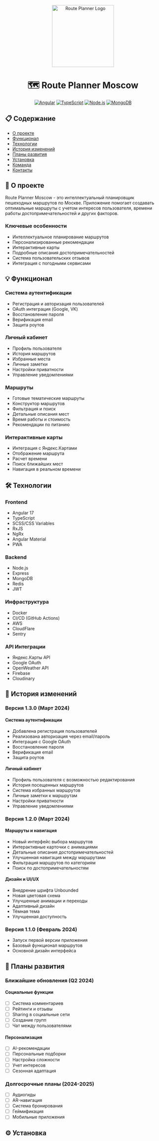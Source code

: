 <div align="center">
  <img src="https://i.ibb.co/TB374FbC/1605b46e-fb09-4344-84a0-873a072734f4.png" alt="Route Planner Logo" width="200"/>
  
  # 🗺️ Route Planner Moscow
  
  [![Angular](https://img.shields.io/badge/Angular-DD0031?style=for-the-badge&logo=angular&logoColor=white)](https://angular.io/)
  [![TypeScript](https://img.shields.io/badge/TypeScript-007ACC?style=for-the-badge&logo=typescript&logoColor=white)](https://www.typescriptlang.org/)
  [![Node.js](https://img.shields.io/badge/Node.js-339933?style=for-the-badge&logo=nodedotjs&logoColor=white)](https://nodejs.org/)
  [![MongoDB](https://img.shields.io/badge/MongoDB-47A248?style=for-the-badge&logo=mongodb&logoColor=white)](https://www.mongodb.com/)
</div>

## 📋 Содержание
- [О проекте](#-о-проекте)
- [Функционал](#-функционал)
- [Технологии](#-технологии)
- [История изменений](#-история-изменений)
- [Планы развития](#-планы-развития)
- [Установка](#-установка)
- [Команда](#-команда)
- [Контакты](#-контакты)

## 🌟 О проекте
Route Planner Moscow - это интеллектуальный планировщик пешеходных маршрутов по Москве. Приложение помогает создавать оптимальные маршруты с учетом интересов пользователя, времени работы достопримечательностей и других факторов.

### Ключевые особенности
- Интеллектуальное планирование маршрутов
- Персонализированные рекомендации
- Интерактивные карты
- Подробные описания достопримечательностей
- Система пользовательских отзывов
- Интеграция с погодными сервисами

## 💡 Функционал

### Система аутентификации
- Регистрация и авторизация пользователей
- OAuth интеграция (Google, VK)
- Восстановление пароля
- Верификация email
- Защита роутов

### Личный кабинет
- Профиль пользователя
- История маршрутов
- Избранные места
- Личные заметки
- Настройки приватности
- Управление уведомлениями

### Маршруты
- Готовые тематические маршруты
- Конструктор маршрутов
- Фильтрация и поиск
- Детальные описания мест
- Время работы и стоимость
- Рекомендации по питанию

### Интерактивные карты
- Интеграция с Яндекс.Картами
- Отображение маршрута
- Расчет времени
- Поиск ближайших мест
- Навигация в реальном времени

## 🛠️ Технологии

### Frontend
- Angular 17
- TypeScript
- SCSS/CSS Variables
- RxJS
- NgRx
- Angular Material
- PWA

### Backend
- Node.js
- Express
- MongoDB
- Redis
- JWT

### Инфраструктура
- Docker
- CI/CD (GitHub Actions)
- AWS
- CloudFlare
- Sentry

### API Интеграции
- Яндекс.Карты API
- Google OAuth
- OpenWeather API
- Firebase
- Cloudinary

## 📝 История изменений

### Версия 1.3.0 (Март 2024)
#### Система аутентификации
- Добавлена регистрация пользователей
- Реализована авторизация через email/пароль
- Интеграция с Google OAuth
- Восстановление пароля
- Верификация email
- Защита роутов

#### Личный кабинет
- Профиль пользователя с возможностью редактирования
- История посещенных маршрутов
- Система избранных маршрутов
- Личные заметки к маршрутам
- Настройки приватности
- Управление уведомлениями

### Версия 1.2.0 (Март 2024)
#### Маршруты и навигация
- Новый интерфейс выбора маршрутов
- Интерактивные карточки с анимациями
- Детальные описания достопримечательностей
- Улучшенная навигация между маршрутами
- Фильтрация маршрутов по категориям
- Поиск по достопримечательностям

#### Дизайн и UI/UX
- Внедрение шрифта Unbounded
- Новая цветовая схема
- Улучшенные анимации и переходы
- Адаптивный дизайн
- Тёмная тема
- Улучшенная доступность

### Версия 1.1.0 (Февраль 2024)
- Запуск первой версии приложения
- Базовый функционал маршрутов
- Основной дизайн интерфейса

## 🚀 Планы развития

### Ближайшие обновления (Q2 2024)
#### Социальные функции
- [ ] Система комментариев
- [ ] Рейтинги и отзывы
- [ ] Sharing в социальные сети
- [ ] Создание групп
- [ ] Чат между пользователями

#### Персонализация
- [ ] AI-рекомендации
- [ ] Персональные подборки
- [ ] Настройка сложности
- [ ] Учет интересов
- [ ] Сезонная адаптация

### Долгосрочные планы (2024-2025)
- [ ] Аудиогиды
- [ ] AR-навигация
- [ ] Система бронирования
- [ ] Геймификация
- [ ] Мобильные приложения

## ⚙️ Установка
